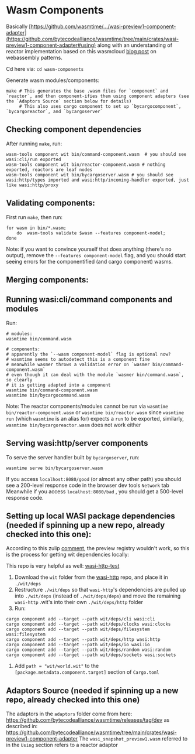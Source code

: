 # Wasm Components

Basically [https://github.com/wasmtime/.../wasi-preview1-component-adapter](https://github.com/bytecodealliance/wasmtime/tree/main/crates/wasi-preview1-component-adapter#using)
along with an understanding of reactor implementation based on this wasmcloud [blog post](https://wasmcloud.com/blog/webassembly-patterns-command-reactor-library) on webassembly patterns.

Cd here via: `cd wasm-components`

Generate wasm modules/components:
```
make # This generates the base .wasm files for `component` and `reactor`, and then component-ifies them using component adapters (see the `Adaptors Source` section below for details)
     # This also uses cargo component to set up `bycargocomponent`, `bycargoreactor`, and `bycargoserver`
```

## Checking component dependencies

After running `make`, run:
```
wasm-tools component wit bin/command-component.wasm  # you should see wasi:cli/run exported
wasm-tools component wit bin/reactor-component.wasm # nothing exported, reactors are leaf nodes
wasm-tools component wit bin/bycargoserver.wasm # you should see wasi:http/types imported and wasi:http/incoming-handler exported, just like wasi:http/proxy
```

## Validating components:
First run `make`, then run:
```
for wasm in bin/*.wasm;
    do  wasm-tools validate $wasm --features component-model;
done
```

Note: if you want to convince yourself that does anything (there's no output), remove the `--features component-model` flag, and you should start seeing errors for the componentified (and cargo component) wasms.

## Merging components:



## Running wasi:cli/command components and modules

Run:
```
# modules:
wasmtime bin/command.wasm

# components:
# apparently the `--wasm component-model` flag is optional now?
# wasmtime seems to autodetect this is a component fine
# meanwhile wasmer throws a validation error on `wasmer bin/command-component.wasm`
# even though it can deal with the module `wasmer bin/command.wasm`, so clearly
# it is getting adapted into a component
wasmtime bin/command-component.wasm
wasmtime bin/bycargocommand.wasm 
```

Note: The reactor components/modules cannot be run via `wasmtime bin/reactor-component.wasm` or `wasmtime bin/reactor.wasm` since `wasmtime run` (which `wasmtime` is an alias for) expects a `run` to be exported, similarly, `wasmtime bin/bycargoreactor.wasm` does not work either

## Serving wasi:http/server components

To serve the server handler built by `bycargoserver`, run:
```
wasmtime serve bin/bycargoserver.wasm
```
If you access `localhost:8080/good` (or almost any other path) you should see a 200-level response code in the browser dev tools `Network` tab
Meanwhile if you access `localhost:8080/bad` , you should get a 500-level response code.

## Setting up local WASI package dependencies (needed if spinning up a new repo, already checked into this one):

According to this zulip [comment](https://bytecodealliance.zulipchat.com/#narrow/stream/407292-cargo-component/topic/Moving.20to.20cargo-component.20from.20wit-bindgen/near/413040499), the preview registry wouldn't work, so this is the process for getting wit dependencies locally:

This repo is very helpful as well: [wasi-http-test](https://github.com/landonxjames/wasi-http-test/tree/main)

1. Download the `wit` folder from the [wasi-http](https://github.com/WebAssembly/wasi-http) repo, and place it in `./wit/deps`
1. Restructure `./wit/deps` so that `wasi-http`'s dependencies are pulled up into `./wit/deps` (instead of `./wit/deps/deps`) and move the remaining `wasi-http` .wit's into their own `./wit/deps/http` folder
1. Run:
```
cargo component add --target --path wit/deps/cli wasi:cli
cargo component add --target --path wit/deps/clocks wasi:clocks
cargo component add --target --path wit/deps/filesystem wasi:filesystem
cargo component add --target --path wit/deps/http wasi:http
cargo component add --target --path wit/deps/io wasi:io
cargo component add --target --path wit/deps/random wasi:random
cargo component add --target --path wit/deps/sockets wasi:sockets
```
1. Add `path = "wit/world.wit"` to the `[package.metadata.component.target]` section of `Cargo.toml`

## Adaptors Source (needed if spinning up a new repo, already checked into this one)
The adaptors in the `adaptors` folder come from here: https://github.com/bytecodealliance/wasmtime/releases/tag/dev
as described in: https://github.com/bytecodealliance/wasmtime/tree/main/crates/wasi-preview1-component-adapter
The `wasi_snapshot_preview1.wasm` referred to in the `Using` section refers to a reactor adaptor